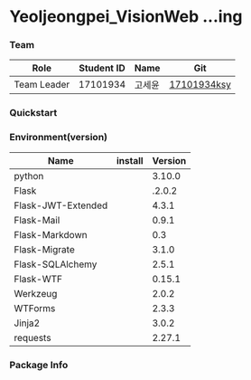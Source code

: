 # Yeoljeongpei_VisionWeb ...ing

### Team
Role |Student ID|Name|Git|
---|---|---|---|
Team Leader|17101934|고세윤|[17101934ksy](https://github.com/17101934ksy)

### Quickstart




### Environment(version)
Name|install|Version|
---|---|---|
python| |3.10.0
Flask| |.2.0.2
Flask-JWT-Extended||4.3.1
Flask-Mail||0.9.1
Flask-Markdown||0.3
Flask-Migrate||3.1.0
Flask-SQLAlchemy||2.5.1
Flask-WTF||0.15.1
Werkzeug| |2.0.2
WTForms||2.3.3
Jinja2||3.0.2
requests||2.27.1



### Package Info

```pathon

```
